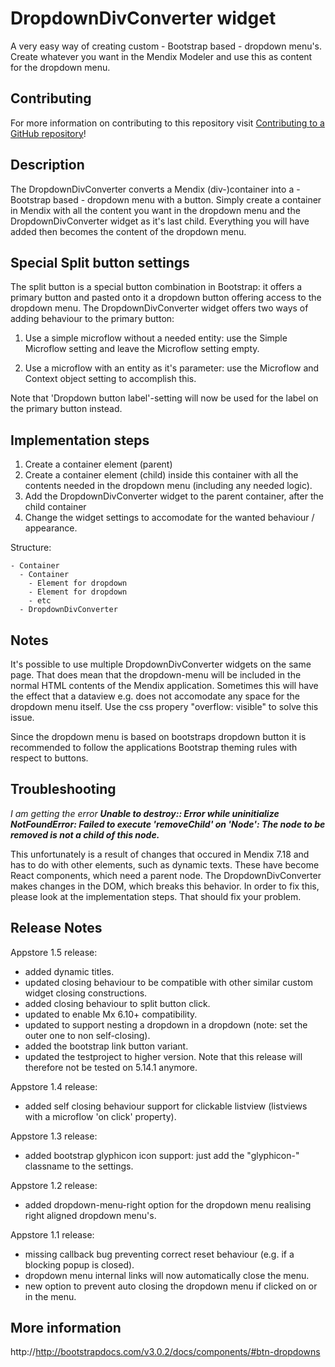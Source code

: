 # DropdownDivConverter widget

A very easy way of creating custom - Bootstrap based - dropdown menu's. Create whatever you want in the Mendix Modeler and use this as content for the dropdown menu.

## Contributing

For more information on contributing to this repository visit [Contributing to a GitHub repository](https://world.mendix.com/display/howto50/Contributing+to+a+GitHub+repository)!

## Description

The DropdownDivConverter converts a Mendix (div-)container into a - Bootstrap based - dropdown menu with a button. Simply create a container in Mendix with all the content you want in the dropdown menu and the DropdownDivConverter widget as it's last child. Everything you will have added then becomes the content of the dropdown menu.

## Special Split button settings

The split button is a special button combination in Bootstrap: it offers a primary button and pasted onto it a dropdown button offering access to the dropdown menu.
The DropdownDivConverter widget offers two ways of adding behaviour to the primary button:

1. Use a simple microflow without a needed entity: use the Simple Microflow setting and leave the Microflow setting empty.

2. Use a microflow with an entity as it's parameter: use the Microflow and Context object setting to accomplish this.


Note that 'Dropdown button label'-setting will now be used for the label on the primary button instead.

## Implementation steps

1. Create a container element (parent)
2. Create a container element (child) inside this container with all the contents needed in the dropdown menu (including any needed logic).
3. Add the DropdownDivConverter widget to the parent container, after the child container
4. Change the widget settings to accomodate for the wanted behaviour / appearance.

Structure:

```
- Container
  - Container
    - Element for dropdown
    - Element for dropdown
    - etc
  - DropdownDivConverter
```

## Notes
It's possible to use multiple DropdownDivConverter widgets on the same page. That does mean that the dropdown-menu will be included in the normal HTML contents of the Mendix application. Sometimes this will have the effect that a dataview e.g. does not accomodate any space for the dropdown menu itself. Use the css propery "overflow: visible" to solve this issue.

Since the dropdown menu is based on bootstraps dropdown button it is recommended to follow the applications Bootstrap theming rules with respect to buttons.

## Troubleshooting

*I am getting the error __Unable to destroy:: Error while uninitialize NotFoundError: Failed to execute 'removeChild' on 'Node': The node to be removed is not a child of this node.__*

This unfortunately is a result of changes that occured in Mendix 7.18 and has to do with other elements, such as dynamic texts. These have become React components, which need a parent node. The DropdownDivConverter makes changes in the DOM, which breaks this behavior. In order to fix this, please look at the implementation steps. That should fix your problem.

## Release Notes
Appstore 1.5 release:
- added dynamic titles.
- updated closing behaviour to be compatible with other similar custom widget closing constructions.
- added closing behaviour to split button click.
- updated to enable Mx 6.10+ compatibility.
- updated to support nesting a dropdown in a dropdown (note: set the outer one to non self-closing).
- added the bootstrap link button variant.
- updated the testproject to higher version. Note that this release will therefore not be tested on 5.14.1 anymore.

Appstore 1.4 release:
- added self closing behaviour support for clickable listview (listviews with a microflow 'on click' property).

Appstore 1.3 release:
- added bootstrap glyphicon icon support: just add the "glyphicon-" classname to the settings.

Appstore 1.2 release:
- added dropdown-menu-right option for the dropdown menu realising right aligned dropdown menu's.

Appstore 1.1 release:
- missing callback bug preventing correct reset behaviour (e.g. if a blocking popup is closed).
- dropdown menu internal links will now automatically close the menu.
- new option to prevent auto closing the dropdown menu if clicked on or in the menu.

## More information
http://http://bootstrapdocs.com/v3.0.2/docs/components/#btn-dropdowns
